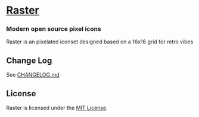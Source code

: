 [Raster](https://rastericons.com)
===

### Modern open source pixel icons

Raster is an pixelated iconset designed based on a 16x16 grid for retro vibes

Change Log
---

See [CHANGELOG.md](#)

License
---

Raster is licensed under the [MIT License](http://opensource.org/licenses/MIT).